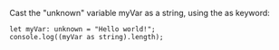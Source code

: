 Cast the "unknown" variable myVar as a string, using the as keyword:

    let myVar: unknown = "Hello world!";
    console.log((myVar as string).length);
